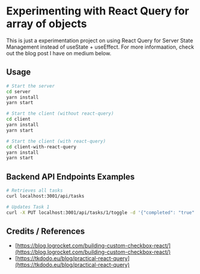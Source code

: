 # Experimenting with React Query for array of objects

This is just a experimentation project on using React Query for Server State Management instead of useState + useEffect. For more informaation, check out the blog post I have on medium below.

## Usage

```bash
# Start the server
cd server
yarn install
yarn start

# Start the client (without react-query)
cd client
yarn install
yarn start

# Start the client (with react-query)
cd client-with-react-query
yarn install
yarn start
```

## Backend API Endpoints Examples

```bash
# Retrieves all tasks
curl localhost:3001/api/tasks

# Updates Task 1
curl -X PUT localhost:3001/api/tasks/1/toggle -d '{"completed": "true" }' -H 'content-type: application/json'
```

## Credits / References

- [https://blog.logrocket.com/building-custom-checkbox-react/](https://blog.logrocket.com/building-custom-checkbox-react/)
- [https://tkdodo.eu/blog/practical-react-query](https://tkdodo.eu/blog/practical-react-query)
